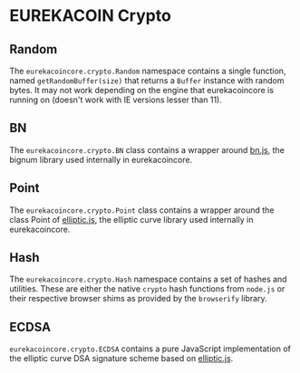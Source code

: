 # EUREKACOIN Crypto

## Random
The `eurekacoincore.crypto.Random` namespace contains a single function, named `getRandomBuffer(size)` that returns a `Buffer` instance with random bytes. It may not work depending on the engine that eurekacoincore is running on (doesn't work with IE versions lesser than 11).

## BN
The `eurekacoincore.crypto.BN` class contains a wrapper around [bn.js](https://github.com/indutny/bn.js), the bignum library used internally in eurekacoincore.

## Point
The `eurekacoincore.crypto.Point` class contains a wrapper around the class Point of [elliptic.js](https://github.com/indutny/elliptic), the elliptic curve library used internally in eurekacoincore.

## Hash
The `eurekacoincore.crypto.Hash` namespace contains a set of hashes and utilities. These are either the native `crypto` hash functions from `node.js` or their respective browser shims as provided by the `browserify` library.

## ECDSA
`eurekacoincore.crypto.ECDSA` contains a pure JavaScript implementation of the elliptic curve DSA signature scheme based on [elliptic.js](https://github.com/indutny/elliptic).
